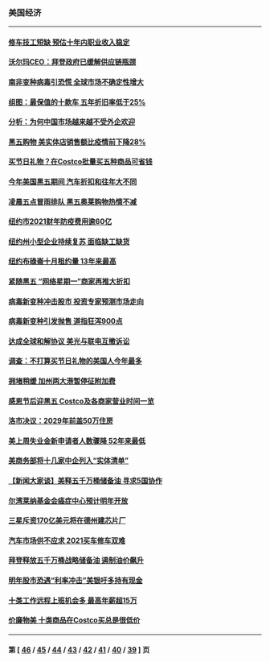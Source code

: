 ### 美国经济
---
#### [修车技工短缺 预估十年内职业收入稳定](../../pages/ncid1078158/n13407221.md) 
#### [沃尔玛CEO：拜登政府已缓解供应链瓶颈](../../pages/ncid1078158/n13406520.md) 
#### [南非变种病毒引恐慌 全球市场不确定性增大](../../pages/ncid1078158/n13406757.md) 
#### [组图：最保值的十款车 五年折旧率低于25%](../../pages/ncid1078158/n13396817.md) 
#### [分析：为何中国市场越来越不受外企欢迎](../../pages/ncid1078158/n13399118.md) 
#### [黑五购物 美实体店销售额比疫情前下降28%](../../pages/ncid1078158/n13403254.md) 
#### [买节日礼物？在Costco批量买五种商品可省钱](../../pages/ncid1078158/n13396897.md) 
#### [今年美国黑五期间 汽车折扣和往年大不同](../../pages/ncid1078158/n13402847.md) 
#### [凌晨五点冒雨排队 黑五奥莱购物热情不减](../../pages/ncid1078158/n13401735.md) 
#### [纽约市2021财年防疫费用逾60亿](../../pages/ncid1078158/n13401597.md) 
#### [纽约州小型企业持续复苏 面临缺工缺货](../../pages/ncid1078158/n13401603.md) 
#### [纽约布碌崙十月租约量 13年来最高](../../pages/ncid1078158/n13401732.md) 
#### [紧随黑五 “网络星期一”商家再推大折扣](../../pages/ncid1078158/n13401388.md) 
#### [病毒新变种冲击股市 投资专家预测市场走向](../../pages/ncid1078158/n13400823.md) 
#### [病毒新变种引发抛售 道指狂泻900点](../../pages/ncid1078158/n13400771.md) 
#### [达成全球和解协议 美光与联电互撤诉讼](../../pages/ncid1078158/n13399354.md) 
#### [调查：不打算买节日礼物的美国人今年最多](../../pages/ncid1078158/n13399060.md) 
#### [拥堵稍缓 加州两大港暂停征附加费](../../pages/ncid1078158/n13398943.md) 
#### [感恩节后迎黑五 Costco及各商家营业时间一览](../../pages/ncid1078158/n13398612.md) 
#### [洛市决议：2029年前盖50万住房](../../pages/ncid1078158/n13398620.md) 
#### [美上周失业金新申请者人数骤降 52年来最低](../../pages/ncid1078158/n13396528.md) 
#### [美商务部将十几家中企列入“实体清单”](../../pages/ncid1078158/n13396122.md) 
#### [【新闻大家谈】美释五千万桶储备油 寻求5国协作](../../pages/ncid1078158/n13395610.md) 
#### [尔湾莱纳基金会癌症中心预计明年开放](../../pages/ncid1078158/n13395081.md) 
#### [三星斥资170亿美元将在德州建芯片厂](../../pages/ncid1078158/n13394473.md) 
#### [汽车市场供不应求 2021买车修车双难](../../pages/ncid1078158/n13394586.md) 
#### [拜登释放五千万桶战略储备油 遏制油价飙升](../../pages/ncid1078158/n13393526.md) 
#### [明年股市恐遇“利率冲击”美银吁多持有现金](../../pages/ncid1078158/n13393445.md) 
#### [十类工作远程上班机会多 最高年薪超15万](../../pages/ncid1078158/n13388185.md) 
#### [价廉物美 十类商品在Costco买总是很低价](../../pages/ncid1078158/n13387347.md) 

---
#### 第 [ [46](./46.md) / [45](./45.md) / [44](./44.md) / [43](./43.md) / [42](./42.md) / [41](./41.md) / [40](./40.md) / [39](./39.md) ] 页
